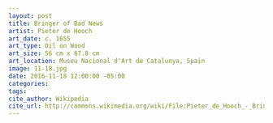 ```yaml
---
layout: post
title: Bringer of Bad News
artist: Pieter de Hooch
art_date: c. 1655
art_type: Oil on Wood
art_size: 56 cm x 67.8 cm
art_location: Museu Nacional d'Art de Catalunya, Spain
image: 11-18.jpg
date: 2016-11-18 12:00:00 -05:00
categories:
tags:
cite_author: Wikipedia
cite_url: http://commons.wikimedia.org/wiki/File:Pieter_de_Hooch_-_Bringer_of_Bad_News_-_Google_Art_Project.jpg
---
```

